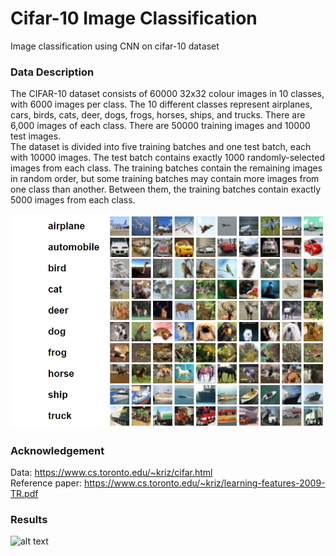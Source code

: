 # Cifar-10 Image Classification
Image classification using CNN on cifar-10 dataset


### Data Description
The CIFAR-10 dataset consists of 60000 32x32 colour images in 10 classes, with 6000 images per class. The 10 different classes represent airplanes, cars, birds, cats, deer, dogs, frogs, horses, ships, and trucks. There are 6,000 images of each class. There are 50000 training images and 10000 test images. <br/>
The dataset is divided into five training batches and one test batch, each with 10000 images. The test batch contains exactly 1000 randomly-selected images from each class. The training batches contain the remaining images in random order, but some training batches may contain more images from one class than another. Between them, the training batches contain exactly 5000 images from each class.


![Error!](https://github.com/ushashwat/Cifar10-CNN/blob/master/cifar-10_images.png)


### Acknowledgement
Data: https://www.cs.toronto.edu/~kriz/cifar.html <br/>
Reference paper: https://www.cs.toronto.edu/~kriz/learning-features-2009-TR.pdf


### Results
![alt text](https://github.com/ushashwat/cifar10_cnn/blob/master/result_images.png)
